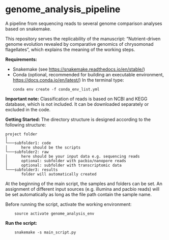# genome_analysis_pipeline
A pipeline from sequencing reads to several genome comparison analyses based on snakemake. 

This repository serves the replicability of the manuscript: “Nutrient-driven genome evolution revealed by comparative genomics of chrysomonad flagellates”, which explains the meaning of the working steps.

**Requirements:**
  - Snakemake (see https://snakemake.readthedocs.io/en/stable/)
  - Conda (optional, recommended for building an executable environment, https://docs.conda.io/en/latest/)
    In the terminal type:    
    ```
    conda env create -f conda_env_list.yml
    ```
  
**Important note:**
Classification of reads is based on NCBI and KEGG database, which is not included. It can be downloaded separately or excluded in the code.

**Getting Started:**
The directory structure is designed according to the following structure:
```
project folder   
│
└───subfolder1: code
│      here should be the scripts
└───subfolder2: raw
│      here should be your input data e.g. sequencing reads
│      optional: subfolder with pacbio/nanopore reads
│      optional: subfolder with transcriptomic data
└───subfolder3: results
       folder will automatically created
```
At the beginning of the main script, the samples and folders can be set. An assignment of different input sources (e.g. illumina and pacbio reads) will be set automatically as long as the file path contain the sample name. 

Before running the script, activate the working environment:
```
    source activate genome_analysis_env
```
**Run the script:**
```
    snakemake -s main_script.py
```
